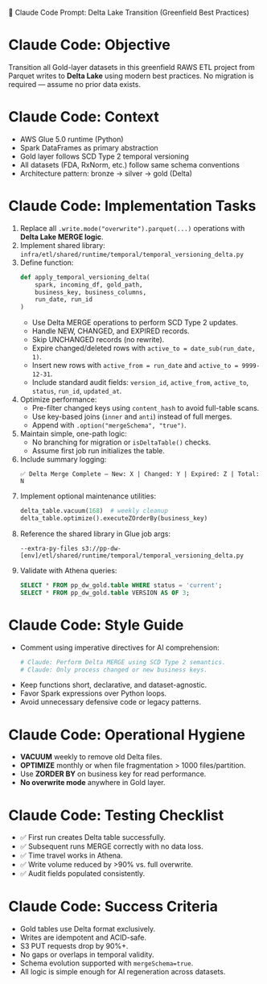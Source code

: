🧠 Claude Code Prompt: Delta Lake Transition (Greenfield Best Practices)

# Claude Code: Objective

Transition all Gold-layer datasets in this greenfield RAWS ETL project from Parquet writes to **Delta Lake** using modern best practices.
No migration is required — assume no prior data exists.

# Claude Code: Context

- AWS Glue 5.0 runtime (Python)
- Spark DataFrames as primary abstraction
- Gold layer follows SCD Type 2 temporal versioning
- All datasets (FDA, RxNorm, etc.) follow same schema conventions
- Architecture pattern: bronze → silver → gold (Delta)

# Claude Code: Implementation Tasks

1. Replace all `.write.mode("overwrite").parquet(...)` operations with **Delta Lake MERGE logic**.
2. Implement shared library:  
   `infra/etl/shared/runtime/temporal/temporal_versioning_delta.py`
3. Define function:
   ```python
   def apply_temporal_versioning_delta(
       spark, incoming_df, gold_path,
       business_key, business_columns,
       run_date, run_id
   )
   ```
   - Use Delta MERGE operations to perform SCD Type 2 updates.
   - Handle NEW, CHANGED, and EXPIRED records.
   - Skip UNCHANGED records (no rewrite).
   - Expire changed/deleted rows with `active_to = date_sub(run_date, 1)`.
   - Insert new rows with `active_from = run_date` and `active_to = 9999-12-31`.
   - Include standard audit fields:
     `version_id`, `active_from`, `active_to`, `status`, `run_id`, `updated_at`.
4. Optimize performance:
   - Pre-filter changed keys using `content_hash` to avoid full-table scans.
   - Use key-based joins (`inner` and `anti`) instead of full merges.
   - Append with `.option("mergeSchema", "true")`.
5. Maintain simple, one-path logic:
   - No branching for migration or `isDeltaTable()` checks.
   - Assume first job run initializes the table.
6. Include summary logging:
   ```
   ✅ Delta Merge Complete — New: X | Changed: Y | Expired: Z | Total: N
   ```
7. Implement optional maintenance utilities:
   ```python
   delta_table.vacuum(168)  # weekly cleanup
   delta_table.optimize().executeZOrderBy(business_key)
   ```
8. Reference the shared library in Glue job args:
   ```
   --extra-py-files s3://pp-dw-[env]/etl/shared/runtime/temporal/temporal_versioning_delta.py
   ```
9. Validate with Athena queries:
   ```sql
   SELECT * FROM pp_dw_gold.table WHERE status = 'current';
   SELECT * FROM pp_dw_gold.table VERSION AS OF 3;
   ```

# Claude Code: Style Guide

- Comment using imperative directives for AI comprehension:
  ```python
  # Claude: Perform Delta MERGE using SCD Type 2 semantics.
  # Claude: Only process changed or new business keys.
  ```
- Keep functions short, declarative, and dataset-agnostic.
- Favor Spark expressions over Python loops.
- Avoid unnecessary defensive code or legacy patterns.

# Claude Code: Operational Hygiene

- **VACUUM** weekly to remove old Delta files.
- **OPTIMIZE** monthly or when file fragmentation > 1000 files/partition.
- Use **ZORDER BY** on business key for read performance.
- **No overwrite mode** anywhere in Gold layer.

# Claude Code: Testing Checklist

- ✅ First run creates Delta table successfully.
- ✅ Subsequent runs MERGE correctly with no data loss.
- ✅ Time travel works in Athena.
- ✅ Write volume reduced by >90% vs. full overwrite.
- ✅ Audit fields populated consistently.

# Claude Code: Success Criteria

- Gold tables use Delta format exclusively.
- Writes are idempotent and ACID-safe.
- S3 PUT requests drop by 90%+.
- No gaps or overlaps in temporal validity.
- Schema evolution supported with `mergeSchema=true`.
- All logic is simple enough for AI regeneration across datasets.
